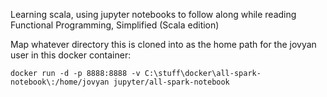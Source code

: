 Learning scala, using jupyter notebooks to follow along while reading Functional Programming, Simplified (Scala edition) 

Map whatever directory this is cloned into as the home path for the jovyan user in this docker container:
```
docker run -d -p 8888:8888 -v C:\stuff\docker\all-spark-notebook\:/home/jovyan jupyter/all-spark-notebook
```
